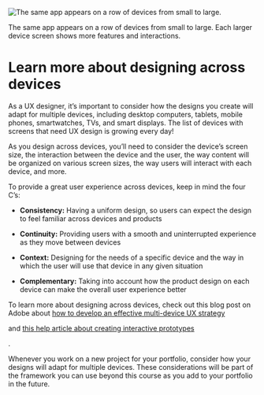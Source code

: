 

![The same app appears on a row of devices from small to large.](https://d3c33hcgiwev3.cloudfront.net/imageAssetProxy.v1/Vto5xOmDSxy0Ydrm-NnZzA_970341201bec49f083fa725e9bbcdbf1_vDWRojP6ixAMKytD-u_fbadq_edBJL8vCLyHQj2l_2FYbRBVLSRlGxiIbDRghM4EqsXlbmpT4snP2wa9kPMzzbDeWq8o_DokVe-Cc7ScSQJXabm8-SLyGsplObuh1Vu4oyDSb0OjmLJ4WTi6viWH8qaOf-bJeG9X3O3d2CNXmuBrCToUB48URVjzR6AqFzupK0r2X5X-QYTpduA453SsVUvaW34RY32Nml4aZw?expiry=1744588800000&hmac=FB_LYeEoEkHzYMgw0LHgXDfUm80KPoARkOzpFoY3_aE)

The same app appears on a row of devices from small to large. Each larger device screen shows more features and interactions.

# **Learn more about designing across devices**

As a UX designer, it’s important to consider how the designs you create will adapt for multiple devices, including desktop computers, tablets, mobile phones, smartwatches, TVs, and smart displays. The list of devices with screens that need UX design is growing every day!

As you design across devices, you’ll need to consider the device’s screen size, the interaction between the device and the user, the way content will be organized on various screen sizes, the way users will interact with each device, and more.

To provide a great user experience across devices, keep in mind the four C’s: 

- **Consistency:** Having a uniform design, so users can expect the design to feel familiar across devices and products
    
- **Continuity:** Providing users with a smooth and uninterrupted experience as they move between devices
    
- **Context:** Designing for the needs of a specific device and the way in which the user will use that device in any given situation
    
- **Complementary:** Taking into account how the product design on each device can make the overall user experience better
    

To learn more about designing across devices, check out this blog post on Adobe about [how to develop an effective multi-device UX strategy](https://xd.adobe.com/ideas/principles/web-design/ux-design-strategy-for-multiple-devices/)

and [this help article about creating interactive prototypes](https://helpx.adobe.com/xd/help/create-prototypes.html)

. 

Whenever you work on a new project for your portfolio, consider how your designs will adapt for multiple devices. These considerations will be part of the framework you can use beyond this course as you add to your portfolio in the future.